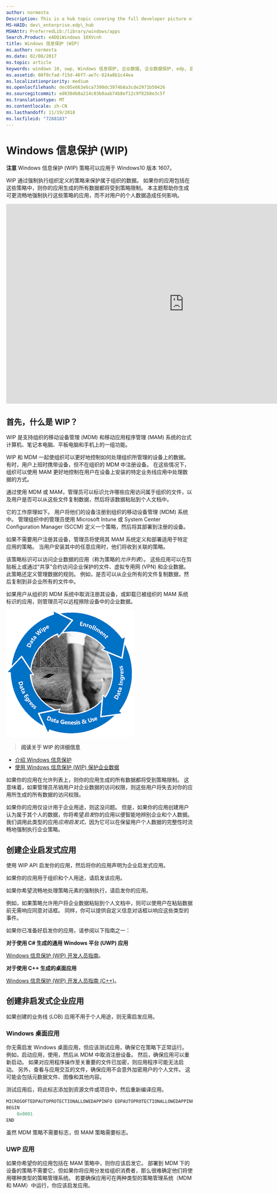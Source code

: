 ```yaml
---
author: normesta
Description: This is a hub topic covering the full developer picture of how Windows Information Protection (WIP) relates to files, buffers, clipboard, networking, background tasks, and data protection under lock.
MS-HAID: dev\_enterprise.edp\_hub
MSHAttr: PreferredLib:/library/windows/apps
Search.Product: eADQiWindows 10XVcnh
title: Windows 信息保护 (WIP)
ms.author: normesta
ms.date: 02/08/2017
ms.topic: article
keywords: windows 10, uwp, Windows 信息保护, 企业数据, 企业数据保护, edp, 启发式应用
ms.assetid: 08f0cfad-f15d-46f7-ae7c-824a8b1c44ea
ms.localizationpriority: medium
ms.openlocfilehash: dec05e663e6ca7390dc3974b8a3cde2971b50426
ms.sourcegitcommit: ed0304b8a214c03b8aab74b8ef12c9f82b8e3c5f
ms.translationtype: MT
ms.contentlocale: zh-CN
ms.lasthandoff: 11/19/2018
ms.locfileid: "7288183"
---
```

# <a name="windows-information-protection-wip"></a>Windows 信息保护 (WIP)


  __注意__ Windows 信息保护 (WIP) 策略可以应用于 Windows10 版本 1607。

WIP 通过强制执行组织定义的策略来保护属于组织的数据。 如果你的应用包括在这些策略中，则你的应用生成的所有数据都将受到策略限制。 本主题帮助你生成可更流畅地强制执行这些策略的应用，而不对用户的个人数据造成任何影响。
<iframe src="https://channel9.msdn.com/Blogs/Windows-Development-for-the-Enterprise/Securing-Enterprise-Data-with-Windows-Information-Protection/player" width="960" height="540" allowFullScreen frameBorder="0"></iframe>

## <a name="first-what-is-wip"></a>首先，什么是 WIP？

WIP 是支持组织的移动设备管理 (MDM) 和移动应用程序管理 (MAM) 系统的台式计算机、笔记本电脑、平板电脑和手机上的一组功能。

WIP 和 MDM 一起使组织可以更好地控制如何处理组织所管理的设备上的数据。 有时，用户上班时携带设备，但不在组织的 MDM 中注册设备。  在这些情况下，组织可以使用 MAM 更好地控制在用户在设备上安装的特定业务线应用中处理数据的方式。

通过使用 MDM 或 MAM，管理员可以标识允许哪些应用访问属于组织的文件，以及用户是否可以从这些文件复制数据，然后将该数据粘贴到个人文档中。

它的工作原理如下。 用户将他们的设备注册到组织的移动设备管理 (MDM) 系统中。 管理组织中的管理员使用 Microsoft Intune 或 System Center Configuration Manager (SCCM) 定义一个策略，然后将其部署到注册的设备。

如果不需要用户注册其设备，管理员将使用其 MAM 系统定义和部署适用于特定应用的策略。 当用户安装其中的任意应用时，他们将收到关联的策略。

该策略标识可以访问企业数据的应用（称为策略的*允许列表*）。 这些应用可以在剪贴板上或通过“共享”合约访问企业保护的文件、虚拟专用网 (VPN) 和企业数据。 此策略还定义管理数据的规则。 例如，是否可以从企业所有的文件复制数据，然后复制到非企业所有的文件中。

如果用户从组织的 MDM 系统中取消注册其设备，或卸载已被组织的 MAM 系统标识的应用，则管理员可以远程擦除设备中的企业数据。

![WIP 生命周期](images/wip-lifecycle.png)

> **阅读关于 WIP 的详细信息** <br>
* [介绍 Windows 信息保护](https://blogs.technet.microsoft.com/windowsitpro/2016/06/29/introducing-windows-information-protection/)
* [使用 Windows 信息保护 (WIP) 保护企业数据](https://technet.microsoft.com/library/dn985838(v=vs.85).aspx)

如果你的应用在允许列表上，则你的应用生成的所有数据都将受到策略限制。 这意味着，如果管理员吊销用户对企业数据的访问权限，则这些用户将失去对你的应用所生成的所有数据的访问权限。

如果你的应用仅设计用于企业用途，则这没问题。 但是，如果你的应用创建用户认为属于其个人的数据，你将希望*启发*你的应用以便智能地辨别企业和个人数据。 我们调用此类型的应用*应用启发式*，因为它可以在保留用户个人数据的完整性时流畅地强制执行企业策略。

## <a name="create-an-enterprise-enlightened-app"></a>创建企业启发式应用

使用 WIP API 启发你的应用，然后将你的应用声明为企业启发式应用。

如果你的应用用于组织和个人用途，请启发该应用。

如果你希望流畅地处理策略元素的强制执行，请启发你的应用。

例如，如果策略允许用户将企业数据粘贴到个人文档中，则可以使用户在粘贴数据前无需响应同意对话框。 同样，你可以提供自定义信息对话框以响应这些类型的事件。

如果你已准备好启发你的应用，请参阅以下指南之一：

**对于使用 C# 生成的通用 Windows 平台 (UWP) 应用**

[Windows 信息保护 (WIP) 开发人员指南](wip-dev-guide.md)。

**对于使用 C++ 生成的桌面应用**

[Windows 信息保护 (WIP) 开发人员指南 (C++)](http://go.microsoft.com/fwlink/?LinkId=822192)。


## <a name="create-non-enlightened-enterprise-app"></a>创建非启发式企业应用

如果创建的业务线 (LOB) 应用不用于个人用途，则无需启发应用。

### <a name="windows-desktop-apps"></a>Windows 桌面应用
你无需启发 Windows 桌面应用，但应该测试应用，确保它在策略下正常运行。 例如，启动应用，使用，然后从 MDM 中取消注册设备。 然后，确保应用可以重新启动。 如果对应用程序操作至关重要的文件已加密，则应用程序可能无法启动。 另外，查看与应用交互的文件，确保应用不会意外加密用户的个人文件。 这可能会包括元数据文件、图像和其他内容。

测试应用后，将此标志添加到资源文件或项目中，然后重新编译应用。

```cpp
MICROSOFTEDPAUTOPROTECTIONALLOWEDAPPINFO EDPAUTOPROTECTIONALLOWEDAPPINFOID
BEGIN
    0x0001
END
```
虽然 MDM 策略不需要标志，但 MAM 策略需要标志。

### <a name="uwp-apps"></a>UWP 应用

如果你希望你的应用包括在 MAM 策略中，则你应该启发它。 部署到 MDM 下的设备的策略不需要它，但如果你将应用分发给组织消费者，那么很难确定他们将使用哪种类型的策略管理系统。 若要确保应用可在两种类型的策略管理系统（MDM 和 MAM）中运行，你应该启发应用。






 
